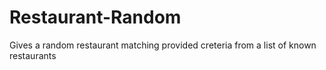 # Restaurant-Random
Gives a random restaurant matching provided creteria from a list of known restaurants
